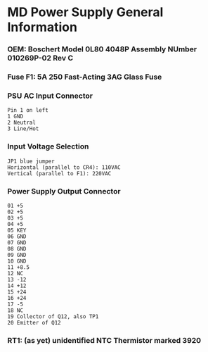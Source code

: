 
# MD Power Supply General Information

### OEM: Boschert Model 0L80 4048P Assembly NUmber 010269P-02 Rev C

### Fuse F1: 5A 250 Fast-Acting 3AG Glass Fuse

### PSU AC Input Connector
```
Pin 1 on left
1 GND
2 Neutral
3 Line/Hot
```

### Input Voltage Selection
```
JP1 blue jumper
Horizontal (parallel to CR4): 110VAC
Vertical (parallel to F1): 220VAC
```

### Power Supply Output Connector
```
01 +5
02 +5
03 +5
04 +5
05 KEY
06 GND
07 GND
08 GND
09 GND
10 GND
11 +8.5
12 NC
13 -12
14 +12
15 +24
16 +24
17 -5
18 NC
19 Collector of Q12, also TP1
20 Emitter of Q12
```

### RT1: (as yet) unidentified NTC Thermistor marked 3920

